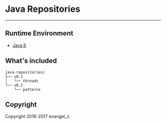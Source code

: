 # Java Repositories
---
## Runtime Environment

 - [Java 6](http://www.oracle.com/technetwork/java/javase/downloads/jdk6downloads-1902814.html)

## What's included

```
java-repositories/
├── v0.1
│   └── threads
└── v0.2
    └── patterns
```

## Copyright

Copyright 2016-2017 evangel_z.